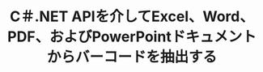 ---
############################# Static ############################
layout: "auto-gen-gist"
draft: false
path: "ja/parser/net/extract/barcode/xlam/"
otherformats: DOC DOT DOCX DOCM DOTX DOTM TXT ODT OTT RTF PDF XHTML MHTML MD XML EPUB FB2 CHM XLS XLT XLSX XLSM XLSB XLTX XLTM ODS CSV OTS XLA PPT PPTX  PPS POT PPSX PPTM POTX PPSM ODP OTP PST OST EML EMLX MSG ONE 

############################# Head ############################
head_title: "PDF、DOCX、PPTX、XLSX、EPUBなどからバーコードを抽出するための.NET API "
head_description: "GroupDocs.Parser .NET APIを使用すると、ソフトウェア開発者は.NET Apps内のPDF、DOC、DOCX、PPT、PPTX、EML、MSG、XLS、XLSX、CSV、ODT、RTF、およびEPUBドキュメントからバーコードを抽出できます。"

############################# Header ############################
title: "C＃.NET APIを介してExcel、Word、PDF、およびPowerPointドキュメントからバーコードを抽出する"
description: "GroupDocs.Parser .NET APIを使用すると、プログラマーはPDF、DOC、DOCX、PPT、PPTX、EML、MSG、XLS、XLSX、CSV、ODT、RTF、EPUBのドキュメントまたはページからバーコードを抽出できます。."

######################### Download Button #######################
button:
    enable: true

############################# About ############################
about:
    enable: true
    title: ".NET APIを介してExcel、Word、PDF、その他のドキュメントからバーコードを抽出する方法は？"
    content: |
       バーコードは、製品のスキャンと識別、自動車部品の追跡、在庫管理など、多くのコンテキストで世界中で一般的に使用されている数字と文字の機械可読表現です。 GroupDocs.Parser for .NETは、PDF、電子メール、電子書籍、Microsoft Office形式（Word（DOC、DOCX））など、サポートされているさまざまな種類のドキュメント形式からテキスト、画像、バーコードを抽出するためのソリューションを開発者が開発するのに役立つ強力なAPIです。 ）、PowerPoint（PPT、PPTX）、Excel（XLS、XLSX）、Eメール（EML、MSG）形式など。 APIには、キーワードによるテキストの検索、正確なテキスト抽出、HTMLまたはマークダウン形式のテキスト抽出、座標によるテキスト領域の抽出、メタデータまたはバーコードの抽出など、いくつかの高度なドキュメント解析機能のサポートが含まれています。  

############################# content ############################
steps:
    enable: true
    block:
    - title_left: "C＃.NETを介してXLAM ドキュメントからバーコードを抽出する方法 "
      content_left: |
       GroupDocs.Parser .NET APIは、ソフトウェア開発者がXLAMドキュメントからバーコードを簡単に抽出するのに役立ちます。 次のC＃.NETコード例は、XLAMドキュメントからバーコードを抽出する方法を示しています。 

      title_right: "ドキュメントからのバーコードの抽出"
      content_right: |
        * [パーサー](https://apireference.groupdocs.com/parser/net/groupdocs.parser/parser)クラスのインスタンスを作成します 
        * バーコード抽出がサポートされているかどうかを確認します
        * [getBarcodes](https://apireference.groupdocs.com/parser/net/groupdocs.parser/parser/methods/getBarcodes) メソッドを呼び出して、ドキュメント全体からすべてのバーコードを抽出します。
        * ドキュメント内のバーコードを繰り返します
        * ページインデックスとバーコード値を印刷します

      gisthash: "f9329c432da312e75f5f1c3702c02c52"
      gistfile: "barcode_extraction_form_documents.cs"

    - title_left: ".NETを介したXLAMドキュメントのページからのバーコードの抽出"
      content_left: |
       GroupDocs.Parser .NETを使用すると、ソフトウェアプログラマーはXLAMドキュメントのページからバーコードを抽出できます。 以下のC＃.NETコードは、XLAMドキュメント内でバーコード抽出を実現する方法を示しています。 

      title_right: "C＃.NETを介してバーコードを抽出する"
      content_right: |
        * [パーサー](https://apireference.groupdocs.com/parser/net/groupdocs.parser/parser)クラスのインスタンスを作成します 
        * バーコード抽出サポートについてはドキュメントを確認してください
        * [getBarcodes](https://apireference.groupdocs.com/parser/net/groupdocs.parser/parser/methods/getBarcodes) メソッドを呼び出して、ドキュメント全体からすべてのバーコードを抽出します。
        * ページを繰り返し、ページ番号を印刷する
        * ページインデックスとバーコード値を印刷します
     
      gisthash: "80779aaa36b7d11b69c29296cfa73bd1"
      gistfile: "barcodes_extraction_form_documents_page.cs"
      
    - title_left: ".NETを介してXLAMドキュメントのページ領域からバーコードを取得する"
      content_left: |
       GroupDocs.Parser .NETは、数行の.NETコードを使用してXLAMドキュメントからのバーコード抽出を完全にサポートする強力なAPIです。 次の.NETコード例は、XLAMドキュメントページ領域からバーコード抽出を実行する方法を示しています。

      title_right: "XLAMページ領域からバーコードを抽出する "
      content_right: |
        * [パーサー](https://apireference.groupdocs.com/parser/net/groupdocs.parser/parser)クラスのインスタンスを作成します 
        * バーコード抽出サポートについてはドキュメントを確認してください
        * バーコード抽出に使用できるカスタマイズオプションを作成する
        * [getBarcodes](https://apireference.groupdocs.com/parser/net/groupdocs.parser/parser/methods/getBarcodes) メソッドをカスタマイズオプションを使用して呼び出して、ページの右上隅からバーコードを抽出します。
        * ページインデックスとバーコード値を印刷します
     
      gisthash: "932e868be1c52982f8c2ced2fc4c0640"
      gistfile: "barcodes_extraction_from_documents_page_area.cs"

    - title_left: "システム要求"
      content_left: |
        GroupDocs.Parser for .NETは、すべての主要なプラットフォームとオペレーティングシステムで完全にサポートされています。 完全なシステム要件ガイドについては、[システム要件]（hhttps：//docs.groupdocs.com/parser/net/system-requirements/）にアクセスしてください。以下のコードを実行する前に、次の前提条件がインストールされていることを確認してください。 システム：
        * オペレーティングシステム：Microsoft Windows、Linux、MacOS
        * 開発環境：Visual Studio、Xamarin、MonoDevelopなど
        * フレームワーク：.NETフレームワーク、.NET標準、.NETコア、モノラル
        * [NuGet](https://www.nuget.org/packages/GroupDocs.parser/) から最新バージョンのGroupDocs.Parser.NETAPIを入手します。
        
      title_right: "GroupDocs.Parserを使用する理由"
      content_right: |
        * サポートされているドキュメントからのプレーンテキスト抽出のサポート
        * ユーザー定義のテンプレートを介して解析するドキュメント。
        * 構造化テキスト抽出を完全にサポート
        * キーワードおよび正規表現によるテキスト検索
        * フォーマットされたテキスト、メタデータ、画像、コンテナ、および添付ファイルを抽出します。
        * サポートされている一部のドキュメント形式の目次を抽出します。
        * PDFドキュメントからフォームデータを解析します。
        * ドキュメントからハイパーリンクを抽出します

demos:
    enable: true


more_formats:
    enable: true


back_to_top:
    enable: true
---